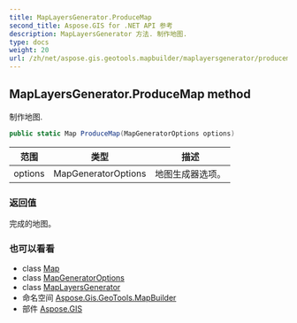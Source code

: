 ```yaml
---
title: MapLayersGenerator.ProduceMap
second_title: Aspose.GIS for .NET API 参考
description: MapLayersGenerator 方法. 制作地图.
type: docs
weight: 20
url: /zh/net/aspose.gis.geotools.mapbuilder/maplayersgenerator/producemap/
---
```

## MapLayersGenerator.ProduceMap method

制作地图.

```csharp
public static Map ProduceMap(MapGeneratorOptions options)
```

| 范围 | 类型 | 描述 |
| --- | --- | --- |
| options | MapGeneratorOptions | 地图生成器选项。 |

### 返回值

完成的地图。

### 也可以看看

* class [Map](../../../aspose.gis.rendering/map/)
* class [MapGeneratorOptions](../../mapgeneratoroptions/)
* class [MapLayersGenerator](../)
* 命名空间 [Aspose.Gis.GeoTools.MapBuilder](../../maplayersgenerator/)
* 部件 [Aspose.GIS](../../../)


